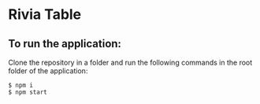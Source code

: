 # Rivia Table

## To run the application:

Clone the repository in a folder and run the following commands in the root folder of the application:
```
$ npm i
$ npm start
```

